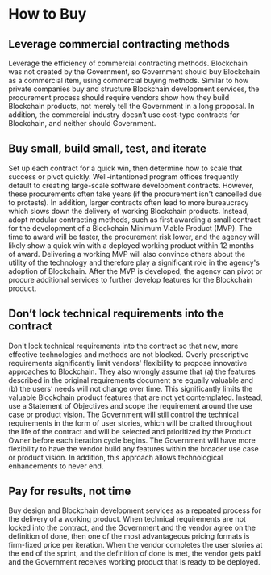 # How to Buy
## Leverage commercial contracting methods
Leverage the efficiency of commercial contracting methods. Blockchain was not created by the Government, so Government should buy Blockchain as a commercial item, using commercial buying methods. Similar to how private companies buy and structure Blockchain development services, the procurement process should require vendors show how they build Blockchain products, not merely tell the Government in a long proposal.  In addition, the commercial industry doesn’t use cost-type contracts for Blockchain, and neither should Government.
## Buy small, build small, test, and iterate
Set up each contract for a quick win, then determine how to scale that success or pivot quickly. Well-intentioned program offices frequently default to creating large-scale software development contracts. However, these procurements often take years (if the procurement isn't cancelled due to protests). In addition, larger contracts often lead to more bureaucracy which slows down the delivery of working Blockchain products. Instead, adopt modular contracting methods, such as first awarding a small contract for the development of a Blockchain Minimum Viable Product (MVP). The time to award will be faster, the procurement risk lower, and the agency will likely show a quick win with a deployed working product within 12 months of award. Delivering a working MVP will also convince others about the utility of the technology and therefore play a significant role in the agency's adoption of Blockchain. After the MVP is developed, the agency can pivot or procure additional services to further develop features for the Blockchain product.
## Don’t lock technical requirements into the contract
Don't lock technical requirements into the contract so that new, more effective technologies and methods are not blocked. Overly prescriptive requirements significantly limit vendors' flexibility to propose innovative approaches to Blockchain. They also wrongly assume that (a) the features described in the original requirements document are equally valuable and (b) the users’ needs will not change over time. This significantly limits the valuable Blockchain product features that are not yet contemplated. Instead, use a Statement of Objectives and scope the requirement around the use case or product vision. The Government will still control the technical requirements in the form of user stories, which will be crafted throughout the life of the contract and will be selected and prioritized by the Product Owner before each iteration cycle begins. The Government will have more flexibility to have the vendor build any features within the broader use case or product vision. In addition, this approach allows technological enhancements to never end.
## Pay for results, not time
Buy design and Blockchain development services as a repeated process for the delivery of a working product. When technical requirements are not locked into the contract, and the Government and the vendor agree on the definition of done, then one of the most advantageous pricing formats is firm-fixed price per iteration.  When the vendor completes the user stories at the end of the sprint, and the definition of done is met, the vendor gets paid and the Government receives working product that is ready to be deployed.
